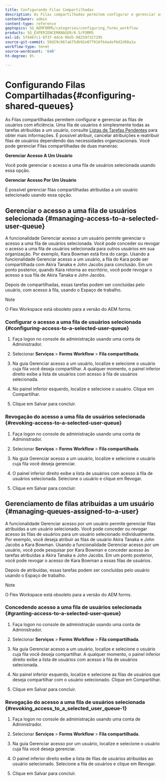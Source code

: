 ```yaml
---
title: Configurando Filas Compartilhadas
description: As Filas compartilhadas permitem configurar e gerenciar as filas de usuários com eficiência. Saiba como configurar filas compartilhadas.
contentOwner: admin
content-type: reference
geptopics: SG_AEMFORMS/categories/configuring_forms_workflow
products: SG_EXPERIENCEMANAGER/6.5/FORMS
exl-id: 5f4467c1-0f3f-4dc6-9bd5-98259f327295
source-git-commit: 50d29c967a675db92e077916fb4adef6d2d98a1a
workflow-type: tm+mt
source-wordcount: '640'
ht-degree: 0%

---
```


# Configurando Filas Compartilhadas{#configuring-shared-queues}

As Filas compartilhadas permitem configurar e gerenciar as filas de usuários com eficiência. Uma fila de usuários é simplesmente todas as tarefas atribuídas a um usuário, consulte [Listas de Tarefas Pendentes](https://help.adobe.com/en_US/livecycle/11.0/WorkspaceHelp/WS92d06802c76abadb-2b6ab502126beb6ba2f-7ffc.2.html) para obter mais informações. É possível atribuir, cancelar atribuições e reatribuir filas de usuários dependendo das necessidades organizacionais. Você pode gerenciar Filas compartilhadas de duas maneiras:

**Gerenciar Acesso A Um Usuário**

Você pode gerenciar o acesso a uma fila de usuários selecionada usando essa opção.

**Gerenciar Acesso Por Um Usuário**

É possível gerenciar filas compartilhadas atribuídas a um usuário selecionado usando essa opção.

## Gerenciar o acesso a uma fila de usuários selecionada {#managing-access-to-a-selected-user-queue}

A funcionalidade Gerenciar acesso a um usuário permite gerenciar o acesso a uma fila de usuários selecionada. Você pode conceder ou revogar o acesso a uma fila de usuários selecionada para outros usuários em sua organização. Por exemplo, Kara Bowman está fora do cargo. Usando a funcionalidade Gerenciar acesso a um usuário, a fila do Kara pode ser compartilhada com Akira Tanaka e John Jacobs para conclusão. Em um ponto posterior, quando Kara retorna ao escritório, você pode revogar o acesso a sua fila de Akira Tanaka e John Jacobs.

Depois de compartilhadas, essas tarefas podem ser concluídas pelo usuário, com acesso à fila, usando o Espaço de trabalho.

>[!NOTE]
>
>O Flex Workspace está obsoleto para a versão do AEM forms.

### Configurar o acesso a uma fila de usuários selecionada {#configuring-access-to-a-selected-user-queue}

1. Faça logon no console de administração usando uma conta de Administrador.
1. Selecionar **Serviços** > **Forms Workflow** > **Fila compartilhada**.

1. Na guia Gerenciar acesso a um usuário, localize e selecione o usuário cuja fila você deseja compartilhar. A qualquer momento, o painel inferior direito exibe a lista de usuários com acesso à fila de usuários selecionada.
1. No painel inferior esquerdo, localize e selecione o usuário. Clique em Compartilhar.
1. Clique em Salvar para concluir.

### Revogação do acesso a uma fila de usuários selecionada {#revoking-access-to-a-selected-user-queue}

1. Faça logon no console de administração usando uma conta de Administrador.
1. Selecionar **Serviços** > **Forms Workflow** > **Fila compartilhada**.

1. Na guia Gerenciar acesso a um usuário, localize e selecione o usuário cuja fila você deseja gerenciar.
1. O painel inferior direito exibe a lista de usuários com acesso à fila de usuários selecionada. Selecione o usuário e clique em Revogar.
1. Clique em Salvar para concluir.

## Gerenciamento de filas atribuídas a um usuário {#managing-queues-assigned-to-a-user}

A funcionalidade Gerenciar acesso por um usuário permite gerenciar filas atribuídas a um usuário selecionado. Você pode conceder ou revogar acesso às filas de usuários para um usuário selecionado individualmente. Por exemplo, você deseja atribuir as filas de usuário Akira Tanaka e John Jacobs a Kara Bowman. Usando a funcionalidade Gerenciar acesso por um usuário, você pode pesquisar por Kara Bowman e conceder acesso às tarefas atribuídas a Akira Tanaka e John Jacobs. Em um ponto posterior, você pode revogar o acesso de Kara Bowman a essas filas de usuários.

Depois de atribuídas, essas tarefas podem ser concluídas pelo usuário usando o Espaço de trabalho.

>[!NOTE]
>
>O Flex Workspace está obsoleto para a versão do AEM forms.

### Concedendo acesso a uma fila de usuários selecionada {#granting-access-to-a-selected-user-queue}

1. Faça logon no console de administração usando uma conta de Administrador.
1. Selecionar **Serviços** > **Forms Workflow** > **Fila compartilhada**.

1. Na guia Gerenciar acesso a um usuário, localize e selecione o usuário cuja fila você deseja compartilhar. A qualquer momento, o painel inferior direito exibe a lista de usuários com acesso à fila de usuários selecionada.
1. No painel inferior esquerdo, localize e selecione as filas de usuários que deseja compartilhar com o usuário selecionado. Clique em Compartilhar.
1. Clique em Salvar para concluir.

### Revogação do acesso a uma fila de usuários selecionada {#revoking_access_to_a_selected_user_queue-1}

1. Faça logon no console de administração usando uma conta de Administrador.
1. Selecionar **Serviços** > **Forms Workflow** > **Fila compartilhada**.

1. Na guia Gerenciar acesso por um usuário, localize e selecione o usuário cuja fila você deseja gerenciar.
1. O painel inferior direito exibe a lista de filas de usuários atribuídas ao usuário selecionado. Selecione a fila de usuários e clique em Revogar.
1. Clique em Salvar para concluir.
